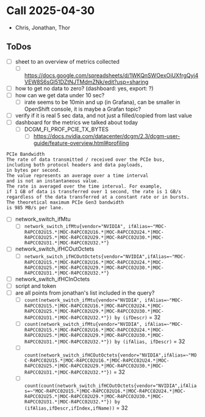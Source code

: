 # Call 2025-04-30
- Chris, Jonathan, Thor
## ToDos
- [ ] sheet to an overview of metrics collected
  - [ ] https://docs.google.com/spreadsheets/d/1WKQnSWOexOiUXfrgQyj4VEW8S6sGl51DZtNJTMdmZNk/edit?usp=sharing
- [ ] how to get no data to zero? (dashboard: yes, export: ?)
- [ ] how can we get data under 10 sec?
  - [ ] irate seems to be 10min and up (in Grafana), can be smaller in OpenShift console, it is maybe a Grafan topic?
- [ ] verify if it is real 5 sec data, and not just a filled/copied from last value
- [ ] dashboard for the metrics we talked about today
  - [ ] DCGM_FI_PROF_PCIE_TX_BYTES
    - [ ] https://docs.nvidia.com/datacenter/dcgm/2.3/dcgm-user-guide/feature-overview.html#profiling
```
PCIe Bandwidth
The rate of data transmitted / received over the PCIe bus,
including both protocol headers and data payloads,
in bytes per second.
The value represents an average over a time interval
and is not an instantaneous value.
The rate is averaged over the time interval. For example,
if 1 GB of data is transferred over 1 second, the rate is 1 GB/s
regardless of the data transferred at a constant rate or in bursts.
The theoretical maximum PCIe Gen3 bandwidth
is 985 MB/s per lane.
```
  - [ ] network_switch_ifMtu
    - [ ] `network_switch_ifMtu{vendor="NVIDIA", ifAlias=~"MOC-R4PCC02U15.*|MOC-R4PCC02U16.*|MOC-R4PCC02U24.*|MOC-R4PCC02U25.*|MOC-R4PCC02U29.*|MOC-R4PCC02U30.*|MOC-R4PCC02U31.*|MOC-R4PCC02U32.*"}`
  - [ ] network_switch_ifHCOutOctets
    - [ ] `network_switch_ifHCOutOctets{vendor="NVIDIA",ifAlias=~"MOC-R4PCC02U15.*|MOC-R4PCC02U16.*|MOC-R4PCC02U24.*|MOC-R4PCC02U25.*|MOC-R4PCC02U29.*|MOC-R4PCC02U30.*|MOC-R4PCC02U31.*|MOC-R4PCC02U32.*"}`
  - [ ] network_switch_ifHCInOctets
- [ ] script and token
- [ ] are all points from jonathan's list included in the query?
  - [ ] `count(network_switch_ifMtu{vendor="NVIDIA", ifAlias=~"MOC-R4PCC02U15.*|MOC-R4PCC02U16.*|MOC-R4PCC02U24.*|MOC-R4PCC02U25.*|MOC-R4PCC02U29.*|MOC-R4PCC02U30.*|MOC-R4PCC02U31.*|MOC-R4PCC02U32.*"}) by (ifDescr)` = 32
  - [ ] `count(network_switch_ifMtu{vendor="NVIDIA", ifAlias=~"MOC-R4PCC02U15.*|MOC-R4PCC02U16.*|MOC-R4PCC02U24.*|MOC-R4PCC02U25.*|MOC-R4PCC02U29.*|MOC-R4PCC02U30.*|MOC-R4PCC02U31.*|MOC-R4PCC02U32.*"}) by (ifAlias, ifDescr)` = 32
  - [ ] `count(network_switch_ifHCOutOctets{vendor="NVIDIA",ifAlias=~"MOC-R4PCC02U15.*|MOC-R4PCC02U16.*|MOC-R4PCC02U24.*|MOC-R4PCC02U25.*|MOC-R4PCC02U29.*|MOC-R4PCC02U30.*|MOC-R4PCC02U31.*|MOC-R4PCC02U32.*"})` = 32
  - [ ] `count(count(network_switch_ifHCOutOctets{vendor="NVIDIA",ifAlias=~"MOC-R4PCC02U15.*|MOC-R4PCC02U16.*|MOC-R4PCC02U24.*|MOC-R4PCC02U25.*|MOC-R4PCC02U29.*|MOC-R4PCC02U30.*|MOC-R4PCC02U31.*|MOC-R4PCC02U32.*"}) by (ifAlias,ifDescr,ifIndex,ifName))` = 32